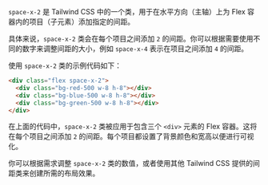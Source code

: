 `space-x-2` 是 Tailwind CSS 中的一个类，用于在水平方向（主轴）上为 Flex 容器内的项目（子元素）添加指定的间距。

具体来说，`space-x-2` 类会在每个项目之间添加 `2` 的间距。你可以根据需要使用不同的数字来调整间距的大小，例如 `space-x-4` 表示在项目之间添加 `4` 的间距。

使用 `space-x-2` 类的示例代码如下：

```html
<div class="flex space-x-2">
  <div class="bg-red-500 w-8 h-8"></div>
  <div class="bg-blue-500 w-8 h-8"></div>
  <div class="bg-green-500 w-8 h-8"></div>
</div>
```

在上面的代码中，`space-x-2` 类被应用于包含三个 `<div>` 元素的 Flex 容器。这将在每个项目之间添加 `2` 的间距。每个项目都设置了背景颜色和宽高以便进行可视化。

你可以根据需求调整 `space-x-2` 类的数值，或者使用其他 Tailwind CSS 提供的间距类来创建所需的布局效果。